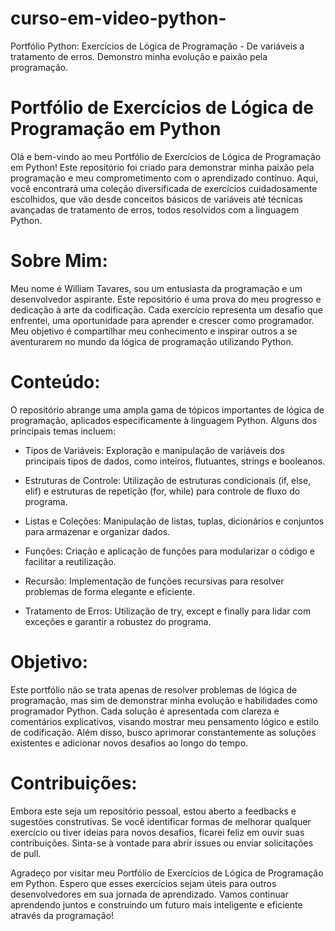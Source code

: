 # curso-em-video-python-
 Portfólio Python: Exercícios de Lógica de Programação - De variáveis a tratamento de erros. Demonstro minha evolução e paixão pela programação.

# Portfólio de Exercícios de Lógica de Programação em Python

Olá e bem-vindo ao meu Portfólio de Exercícios de Lógica de Programação em Python! Este repositório foi criado para demonstrar minha paixão pela programação e meu comprometimento com o aprendizado contínuo. Aqui, você encontrará uma coleção diversificada de exercícios cuidadosamente escolhidos, que vão desde conceitos básicos de variáveis até técnicas avançadas de tratamento de erros, todos resolvidos com a linguagem Python.

# Sobre Mim:
Meu nome é William Tavares, sou um entusiasta da programação e um desenvolvedor aspirante. Este repositório é uma prova do meu progresso e dedicação à arte da codificação. Cada exercício representa um desafio que enfrentei, uma oportunidade para aprender e crescer como programador. Meu objetivo é compartilhar meu conhecimento e inspirar outros a se aventurarem no mundo da lógica de programação utilizando Python.

# Conteúdo:
O repositório abrange uma ampla gama de tópicos importantes de lógica de programação, aplicados especificamente à linguagem Python. Alguns dos principais temas incluem:

* Tipos de Variáveis: Exploração e manipulação de variáveis dos principais tipos de dados, como inteiros, flutuantes, strings e booleanos.

* Estruturas de Controle: Utilização de estruturas condicionais (if, else, elif) e estruturas de repetição (for, while) para controle de fluxo do programa.

* Listas e Coleções: Manipulação de listas, tuplas, dicionários e conjuntos para armazenar e organizar dados.

* Funções: Criação e aplicação de funções para modularizar o código e facilitar a reutilização.

* Recursão: Implementação de funções recursivas para resolver problemas de forma elegante e eficiente.

* Tratamento de Erros: Utilização de try, except e finally para lidar com exceções e garantir a robustez do programa.

# Objetivo:
Este portfólio não se trata apenas de resolver problemas de lógica de programação, mas sim de demonstrar minha evolução e habilidades como programador Python. Cada solução é apresentada com clareza e comentários explicativos, visando mostrar meu pensamento lógico e estilo de codificação. Além disso, busco aprimorar constantemente as soluções existentes e adicionar novos desafios ao longo do tempo.

# Contribuições:
Embora este seja um repositório pessoal, estou aberto a feedbacks e sugestões construtivas. Se você identificar formas de melhorar qualquer exercício ou tiver ideias para novos desafios, ficarei feliz em ouvir suas contribuições. Sinta-se à vontade para abrir issues ou enviar solicitações de pull.

Agradeço por visitar meu Portfólio de Exercícios de Lógica de Programação em Python. Espero que esses exercícios sejam úteis para outros desenvolvedores em sua jornada de aprendizado. Vamos continuar aprendendo juntos e construindo um futuro mais inteligente e eficiente através da programação!
